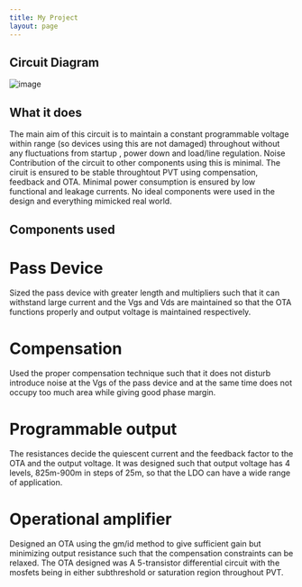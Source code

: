 ```yaml
---
title: My Project
layout: page
---
```


## Circuit Diagram

![image](https://user-images.githubusercontent.com/33692444/146647902-49792e00-c648-48a4-96e0-d91e3af06755.png)

## What it does

The main aim of this circuit is to maintain a constant programmable voltage within range (so devices using this are not damaged) throughout without any fluctuations from startup , power down and load/line regulation.
Noise Contribution of the circuit to other components using this is minimal.
The ciruit is ensured to be stable throughtout PVT using compensation, feedback and OTA.
Minimal power consumption is ensured by low functional and leakage currents.
No ideal components were used in the design and everything mimicked real world. 

## Components used

# Pass Device
Sized the pass device with greater length and multipliers such that it can withstand large 
current and the Vgs and Vds are maintained so that the OTA functions properly and output 
voltage is maintained respectively.

# Compensation
Used the proper compensation technique such that it does not disturb introduce noise at 
the Vgs of the pass device and at the same time does not occupy too much area while giving 
good phase margin.

# Programmable output
The resistances decide the quiescent current and the feedback factor to the OTA and the 
output voltage. It was designed such that output voltage has 4 levels, 825m-900m in steps of 
25m, so that the LDO can have a wide range of application.

# Operational amplifier
Designed an OTA using the gm/id method to give sufficient gain but minimizing output 
resistance such that the compensation constraints can be relaxed. The OTA designed was
A 5-transistor differential circuit with the mosfets being in either subthreshold or saturation 
region throughout PVT.




